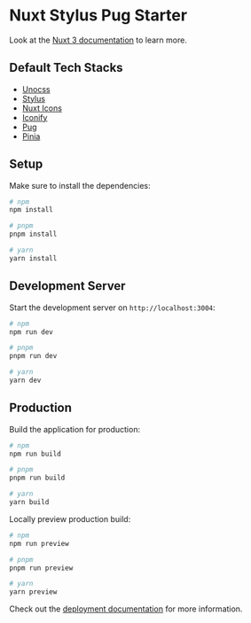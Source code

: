 # Nuxt Stylus Pug Starter

Look at the [Nuxt 3 documentation](https://nuxt.com/docs/getting-started/introduction) to learn more.

## Default Tech Stacks
- [Unocss](https://unocss.dev)
- [Stylus](https://stylus-lang.com)
- [Nuxt Icons](https://nuxt.com/modules/icons)
- [Iconify](https://iconify.design)
- [Pug](https://pugjs.org)
- [Pinia](https://pinia.vuejs.org)

## Setup

Make sure to install the dependencies:

```bash
# npm
npm install

# pnpm
pnpm install

# yarn
yarn install
```

## Development Server

Start the development server on `http://localhost:3004`:

```bash
# npm
npm run dev

# pnpm
pnpm run dev

# yarn
yarn dev
```

## Production

Build the application for production:

```bash
# npm
npm run build

# pnpm
pnpm run build

# yarn
yarn build
```

Locally preview production build:

```bash
# npm
npm run preview

# pnpm
pnpm run preview

# yarn
yarn preview
```

Check out the [deployment documentation](https://nuxt.com/docs/getting-started/deployment) for more information.
